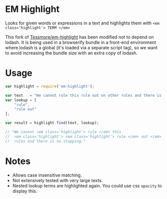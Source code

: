EM Highlight
=========

Looks for given words or expressions in a text and highlights them with
`<em class='highlight'> TERM </em>`

This fork of [Tessmore/em-highlight](https://github.com/Tessmore/em-highlight) has been modified not to depend on lodash. It is being used in a browserify bundle in a front-end environment where lodash is a global (it's loaded via a separate script tag), so we want to avoid increasing the bundle size with an extra copy of lodash.

# Usage

```javascript
var highlight = require('em-highlight');

var text   = "We cannot rule this rule out on other rules and there is no stopping.";
var lookup = [
    "rule",
    "rule out"
];

var result = highlight.find(text, lookup);

// "We cannot <em class='highlight'> rule </em> this
//  <em class='highlight'> <em class='highlight'> rule </em> out </em> on other
//  rules and there is no stopping."
```

# Notes

* Allows case insensitive matching.
* Not extensively tested with very large texts.
* Nested lookup terms are highlighted again. You could use css `opacity` to display this.
